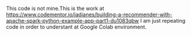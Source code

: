 This code is not mine.This is the work at
https://www.codementor.io/jadianes/building-a-recommender-with-apache-spark-python-example-app-part1-du1083qbw
I am just repeating code in order to understant at Google Colab environment.
